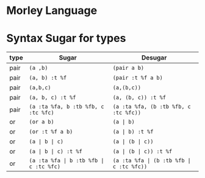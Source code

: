 # Morley Language


# Syntax Sugar for types

| type | Sugar                                   | Desugar                                  |
|------|-----------------------------------------|------------------------------------------|
| pair | `(a ,b)`                                | `(pair a b)`                             |
| pair | `(a, b) :t %f`                          | `(pair :t %f a b)`                       |
| pair | `(a,b,c)`                               | `(a,(b,c))`                              |
| pair | `(a, b, c) :t %f`                       | `(a, (b, c)) :t %f`                      |
| pair | `(a :ta %fa, b :tb %fb, c :tc %fc)`     | `(a :ta %fa, (b :tb %fb, c :tc %fc))`    |
| or   | `(or a b)`                              | `(a \| b)`                               |
| or   | `(or :t %f a b)`                        | `(a \| b) :t %f`                         |
| or   | `(a \| b \| c)`                         | `(a \| (b \| c))`                        |
| or   | `(a \| b \| c) :t %f`                   | `(a \| (b \| c)) :t %f`                  |
| or   | `(a :ta %fa \| b :tb %fb \| c :tc %fc)` | `(a :ta %fa \| (b :tb %fb \| c :tc %fc))` |

